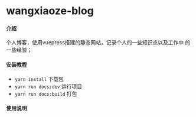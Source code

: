 # wangxiaoze-blog

#### 介绍
个人博客，使用vuepress搭建的静态网站，记录个人的一些知识点以及工作中
的一些经验；


#### 安装教程

- `yarn install` 下载包
- `yarn run docs:dev` 运行项目
- `yarn run docs:build` 打包

#### 使用说明
